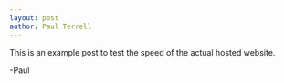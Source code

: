 ```yaml
---
layout: post
author: Paul Terrell
---
```


This is an example post to test the speed of the actual hosted website.

-Paul
